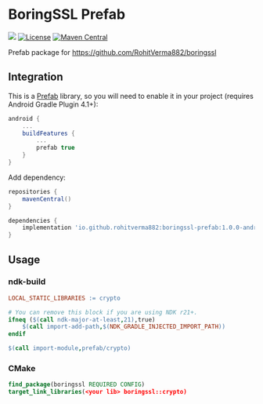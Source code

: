 # BoringSSL Prefab
[![](https://img.shields.io/badge/Minimum%20Sdk-21-2196F3)](https://github.com/RohitVerma882/libcxx-prefab)
[![License](https://img.shields.io/badge/License-Apache_2.0-blue.svg)](./LICENSE)
[![Maven Central](https://img.shields.io/maven-central/v/io.github.rohitverma882/boringssl-prefab.svg?label=Maven%20Central)](https://search.maven.org/artifact/io.github.rohitverma882/boringssl-prefab)

Prefab package for https://github.com/RohitVerma882/boringssl

## Integration

This is a [Prefab](https://google.github.io/prefab/) library, so you will need to enable it in your project (requires Android Gradle Plugin 4.1+):

```gradle
android {
    ...
    buildFeatures {
        ...
        prefab true
    }
}
```

Add dependency:

```gradle
repositories {
    mavenCentral()
}

dependencies {
    implementation 'io.github.rohitverma882:boringssl-prefab:1.0.0-android-r13'
}
```

## Usage

### ndk-build

```makefile
LOCAL_STATIC_LIBRARIES := crypto

# You can remove this block if you are using NDK r21+.
ifneq ($(call ndk-major-at-least,21),true)
    $(call import-add-path,$(NDK_GRADLE_INJECTED_IMPORT_PATH))
endif

$(call import-module,prefab/crypto)
```

### CMake

```cmake
find_package(boringssl REQUIRED CONFIG)
target_link_libraries(<your lib> boringssl::crypto)
```
